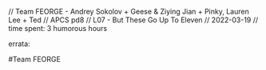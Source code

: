 // Team FEORGE - Andrey Sokolov + Geese & Ziying Jian + Pinky, Lauren Lee + Ted
// APCS pd8
// L07 - But These Go Up To Eleven
// 2022-03-19
// time spent: 3 humorous hours

errata:

#Team FEORGE
